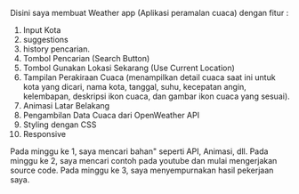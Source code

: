 Disini saya membuat Weather app (Aplikasi peramalan cuaca) dengan fitur : 
1. Input Kota
2. suggestions
3. history pencarian.
4. Tombol Pencarian (Search Button)
5. Tombol Gunakan Lokasi Sekarang (Use Current Location)
6. Tampilan Perakiraan Cuaca (menampilkan detail cuaca saat ini untuk kota yang dicari, nama kota, tanggal, suhu, kecepatan angin, kelembapan, deskripsi ikon cuaca, dan gambar ikon cuaca yang sesuai).
7. Animasi Latar Belakang
8. Pengambilan Data Cuaca dari OpenWeather API
9. Styling dengan CSS
10. Responsive


Pada minggu ke 1, saya mencari bahan" seperti API, Animasi, dll.
Pada minggu ke 2, saya mencari contoh pada youtube dan mulai mengerjakan source code.
Pada minggu ke 3, saya menyempurnakan hasil pekerjaan saya.

